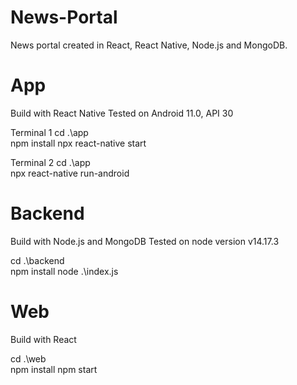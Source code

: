 # News-Portal
News portal created in React, React Native, Node.js and MongoDB.


# App
Build with React Native
Tested on Android 11.0, API 30

Terminal 1
cd .\app\
npm install
npx react-native start 

Terminal 2
cd .\app\
npx react-native run-android 


# Backend
Build with Node.js and MongoDB
Tested on node version v14.17.3

cd .\backend\
npm install
node .\index.js


# Web
Build with React

cd .\web\
npm install
npm start